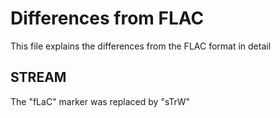 # Differences from FLAC

This file explains the differences from the FLAC format in detail

## STREAM

The "fLaC" marker was replaced by "sTrW" 

